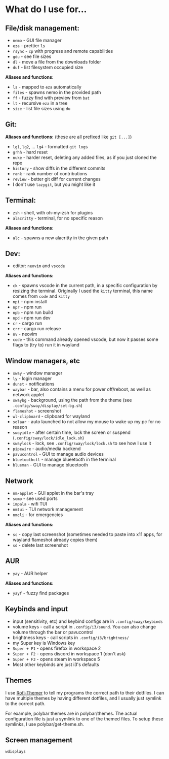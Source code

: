 # What do I use for...

## File/disk management:
- `nemo` - GUI file manager
- `eza` - prettier `ls`
- `rsync` - `cp` with progress and remote capabilities
- `gdu` - see file sizes
- `dl` - move a file from the downloads folder
- `duf` - list filesystem occupied size

**Aliases and functions:**
- `ls` - mapped to `eza` automatically
- `files` - spawns nemo in the provided path
- `ff` - fuzzy find with preview from `bat`
- `lt` - recursive `eza` in a tree
- `size` - list file sizes using `du`

## Git:
**Aliases and functions:** (these are all prefixed like `git [...]`)
- `lg1`, `lg2`, ... `lg4` - formatted `git log`s
- `grhh` - hard reset
- `nuke` - harder reset, deleting any added files, as if you just cloned the repo
- `history` - show diffs in the different commits
- `rank` - rank number of contributions
- `review` - better git diff for current changes
- I don't use `lazygit`, but you might like it

## Terminal:
- `zsh` - shell, with oh-my-zsh for plugins
- `alacritty` - terminal, for no specific reason

**Aliases and functions:**
- `alc` - spawns a new alacritty in the given path

## Dev:
- editor: `neovim` and `vscode`

**Aliases and functions:**
- `ck` - spawns vscode in the current path, in a specific configuration by resizing the terminal. Originally I used the `kitty` terminal, this name comes from `code` and `kitty`
- `npi` - npm install
- `npr` - npm run
- `npb` - npm run build
- `npd` - npm run dev
- `cr` - cargo run
- `crr` - cargo run release
- `nv` - neovim
- `code` - this command already opened vscode, but now it passes some flags to (try to) run it in wayland

## Window managers, etc
- `sway` - window manager
- `ly` - login manager
- `dunst` - notifications
- `waybar` - bar, also contains a menu for power off/reboot, as well as network applet
- `swaybg` - background, using the path from the theme (see `.config/sway/display/set-bg.sh`)
- `flameshot` - screenshot
- `wl-clipboard` - clipboard for wayland
- `solaar` - auto launched to not allow my mouse to wake up my pc for no reason
- `swayidle` - after certain time, lock the screen or suspend (`.config/sway/lock/idle_lock.sh`)
- `swaylock` - lock, see `.config/sway/lock/lock.sh` to see how I use it
- `pipewire` - audio/media backend
- `pavucontrol` - GUI to manage audio devices
- `bluetoothctl` - manage blueetooth in the terminal
- `blueman` - GUI to manage blueetooth

## Network
- `nm-applet` - GUI applet in the bar's tray
- `somo` - see used ports
- `impala` - wifi TUI
- `nmtui` - TUI network management
- `nmcli` - for emergencies

**Aliases and functions:**
- `sc` - copy last screenshot (sometimes needed to paste into x11 apps, for wayland flameshot already copies them)
- `sd` - delete last screenshot

## AUR
- `yay` - AUR helper

**Aliases and functions:**
- `yayf` - fuzzy find packages

## Keybinds and input
- input (sensitivity, etc) and keybind configs are in `.config/sway/keybinds`
- volume keys - call a script in `.config/i3/sound`. You can also change volume through the bar or pavucontrol
- brightness keys - call scripts in `.config/i3/brightness/`
- my Super key is Windows key
- `Super + F1` - opens firefox in workspace 2
- `Super + F2` - opens discord in workspace 1 (don't ask)
- `Super + F3` - opens steam in workspace 5
- Most other keybinds are just i3's defaults

## Themes

I use [Rofi-Themer](https://github.com/IVSOP/Rofi-Themer.git) to tell my programs the correct path to their dotfiles. I can have multiple themes by having different dotfiles, and I usually just symlink to the correct path.

For example, polybar themes are in polybar/themes. The actual configuration file is just a symlink to one of the themed files.
To setup these symlinks, I use polybar/get-theme.sh.

## Screen management

`wdisplays`

